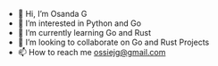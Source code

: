 - 👋 Hi, I’m  Osanda G
- 👀 I’m interested in Python and Go
- 🌱 I’m currently learning Go and Rust
- 💞️ I’m looking to collaborate on Go and Rust Projects
- 📫 How to reach me ossiejg@gmail.com

<!---
OsandaG/OsandaG is a ✨ special ✨ repository because its `README.md` (this file) appears on your GitHub profile.
You can click the Preview link to take a look at your changes.
--->
